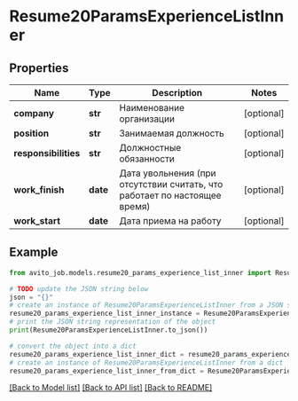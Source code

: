 # Resume20ParamsExperienceListInner


## Properties

Name | Type | Description | Notes
------------ | ------------- | ------------- | -------------
**company** | **str** | Наименование организации | [optional] 
**position** | **str** | Занимаемая должность | [optional] 
**responsibilities** | **str** | Должностные обязанности | [optional] 
**work_finish** | **date** | Дата увольнения (при отсутствии считать, что работает по настоящее время) | [optional] 
**work_start** | **date** | Дата приема на работу | [optional] 

## Example

```python
from avito_job.models.resume20_params_experience_list_inner import Resume20ParamsExperienceListInner

# TODO update the JSON string below
json = "{}"
# create an instance of Resume20ParamsExperienceListInner from a JSON string
resume20_params_experience_list_inner_instance = Resume20ParamsExperienceListInner.from_json(json)
# print the JSON string representation of the object
print(Resume20ParamsExperienceListInner.to_json())

# convert the object into a dict
resume20_params_experience_list_inner_dict = resume20_params_experience_list_inner_instance.to_dict()
# create an instance of Resume20ParamsExperienceListInner from a dict
resume20_params_experience_list_inner_from_dict = Resume20ParamsExperienceListInner.from_dict(resume20_params_experience_list_inner_dict)
```
[[Back to Model list]](../README.md#documentation-for-models) [[Back to API list]](../README.md#documentation-for-api-endpoints) [[Back to README]](../README.md)


